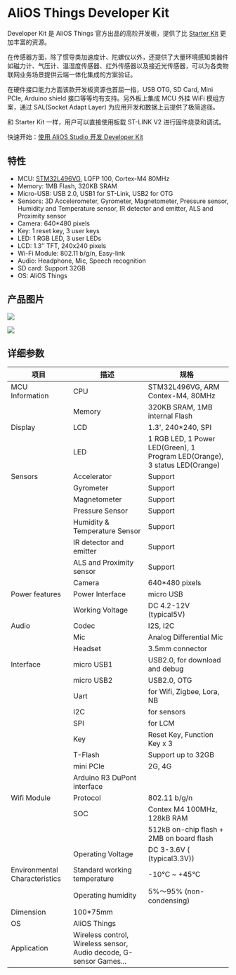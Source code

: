 # AliOS Things Developer Kit

Developer Kit 是 AliOS Things 官方出品的高阶开发板，提供了比 [Starter Kit](zh-ch/starterkit.md) 更加丰富的资源。

在传感器方面，除了惯导类加速度计、陀螺仪以外，还提供了大量环境感知类器件如磁力计、气压计、温湿度传感器、红外传感器以及接近光传感器，可以为各类物联网业务场景提供云端一体化集成的方案验证。

在硬件接口能力方面该款开发板资源也首屈一指，USB OTG, SD Card, Mini PCIe, Arduino shield 接口等等均有支持。另外板上集成 MCU 外挂 WiFi 模组方案，通过 SAL(Socket Adapt Layer) 为应用开发和数据上云提供了极简途径。

和 Starter Kit 一样，用户可以直接使用板载 ST-LINK V2 进行固件烧录和调试。

快速开始：[使用 AliOS Studio 开发 Developer Kit](https://github.com/alibaba/AliOS-Things/wiki/Developer-Kit-Tutorial)

## 特性

- MCU: [STM32L496VG](http://www.st.com/en/microcontrollers/stm32l496vg.html), LQFP 100, Cortex-M4 80MHz
- Memory: 1MB Flash, 320KB SRAM
- Micro-USB: USB 2.0, USB1 for ST-Link, USB2 for OTG
- Sensors: 3D Accelerometer, Gyrometer, Magnetometer, Pressure sensor, Humidity and Temperature sensor, IR detector and emitter, ALS and Proximity sensor
- Camera: 640*480 pixels
- Key: 1 reset key, 3 user keys
- LED: 1 RGB LED, 3 user LEDs
- LCD: 1.3’’ TFT, 240x240 pixels
- Wi-Fi Module: 802.11 b/g/n, Easy-link
- Audio: Headphone, Mic, Speech recognition
- SD card: Support 32GB
- OS: AliOS Things

## 产品图片

![](https://img.alicdn.com/tfs/TB122RCtntYBeNjy1XdXXXXyVXa-2373-3121.png)

![](https://img.alicdn.com/tfs/TB1hAjQsY9YBuNjy0FgXXcxcXXa-2381-3143.png)

## 详细参数

| **项目**                      | **描述**                                                     | **规格**                                                     |
| ----------------------------- | ------------------------------------------------------------ | ------------------------------------------------------------ |
| MCU Information               | CPU                                                          | STM32L496VG, ARM Contex-M4, 80MHz                            |
|                               | Memory                                                       | 320KB SRAM, 1MB internal Flash                               |
| Display                       | LCD                                                          | 1.3', 240*240, SPI                                           |
|                               | LED                                                          | 1 RGB LED, 1 Power LED(Green), 1 Program LED(Orange), 3 status LED(Orange) |
| Sensors                       | Accelerator                                                  | Support                                                      |
|                               | Gyrometer                                                    | Support                                                      |
|                               | Magnetometer                                                 | Support                                                      |
|                               | Pressure Sensor                                              | Support                                                      |
|                               | Humidity & Temperature Sensor                                | Support                                                      |
|                               | IR detector and emitter                                      | Support                                                      |
|                               | ALS and Proximity sensor                                     | Support                                                      |
|                               | Camera                                                       | 640*480 pixels                                               |
| Power features                | Power Interface                                              | micro USB                                                    |
|                               | Working Voltage                                              | DC 4.2-12V (typical5V)                                       |
| Audio                         | Codec                                                        | I2S, I2C                                                     |
|                               | Mic                                                          | Analog Differential Mic                                      |
|                               | Headset                                                      | 3.5mm connector                                              |
| Interface                     | micro USB1                                                   | USB2.0, for download and debug                               |
|                               | micro USB2                                                   | USB2.0, OTG                                                  |
|                               | Uart                                                         | for Wifi, Zigbee, Lora, NB                                   |
|                               | I2C                                                          | for sensors                                                  |
|                               | SPI                                                          | for LCM                                                      |
|                               | Key                                                          | Reset Key, Function Key x 3                                  |
|                               | T-Flash                                                      | Support up to 32GB                                           |
|                               | mini PCIe                                                    | 2G, 4G                                                       |
|                               | Arduino R3 DuPont interface                                  |                                                              |
| Wifi Module                   | Protocol                                                     | 802.11 b/g/n                                                 |
|                               | SOC                                                          | Contex M4 100MHz, 128kB RAM                                  |
|                               |                                                              | 512kB on-chip flash + 2MB on board flash                     |
|                               | Operating Voltage                                            | DC 3-3.6V ( (typical3.3V))                                   |
| Environmental Characteristics | Standard working temperature                                 | -10℃ ~ +45℃                                                  |
|                               | Operating humidity                                           | 5%～95% (non-condensing)                                     |
| Dimension                     | 100*75mm                                                     |                                                              |
| OS                            | AliOS Things                                                 |                                                              |
| Application                   | Wireless control, Wireless sensor, Audio decode, G-sensor Games... |                                                       ||
